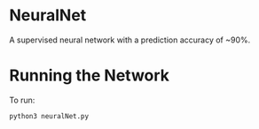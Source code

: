 # NeuralNet

A supervised neural network with a prediction accuracy of ~90%.

# Running the Network
To run:

```
python3 neuralNet.py
```
